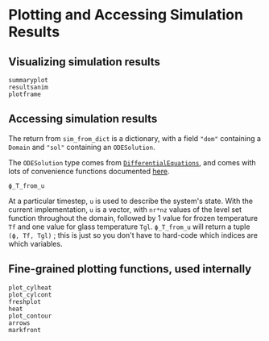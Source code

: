 
# Plotting and Accessing Simulation Results

## Visualizing simulation results

```@docs
summaryplot
resultsanim
plotframe
```

## Accessing simulation results

The return from `sim_from_dict` is a dictionary, with a field `"dom"` containing a `Domain` and `"sol"` containing an `ODESolution`.

The `ODESolution` type comes from [`DifferentialEquations`](https://docs.sciml.ai/DiffEqDocs/stable/), and comes with lots of convenience functions documented [here](https://docs.sciml.ai/DiffEqDocs/stable/basics/solution/#solution).

```@docs
ϕ_T_from_u
```

At a particular timestep, `u` is used to describe the system's state. 
With the current implementation, `u` is a vector, with `nr*nz` values of the level set function throughout the domain, followed by 1 value for frozen temperature `Tf` and one value for glass temperature `Tgl`.
`ϕ_T_from_u` will return a tuple `(ϕ, Tf, Tgl)` ; this is just so you don't have to hard-code which indices are which variables.


## Fine-grained plotting functions, used internally 

```@docs
plot_cylheat
plot_cylcont
freshplot
heat
plot_contour
arrows
markfront
```